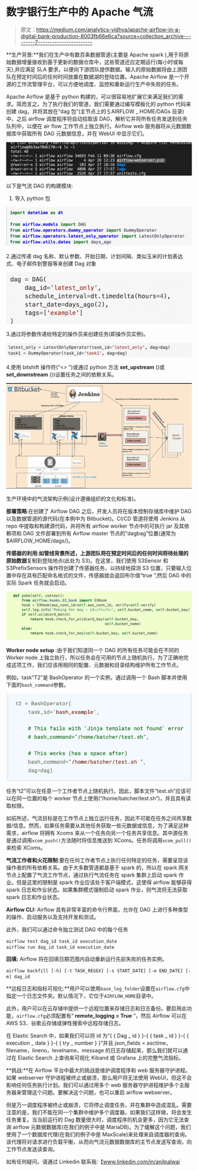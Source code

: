 # 数字银行生产中的 Apache 气流

> 原文：<https://medium.com/analytics-vidhya/apache-airflow-in-a-digital-bank-production-8003fb66e6ca?source=collection_archive---------7----------------------->

**生产背景:**我们在生产中有数百条数据管道(主要是 Apache spark ),用于将原始数据增量接收到基于更新的数据仓库中，这些管道还应定期运行(每小时或每天),并应满足 SLA 要求，以便向下游团队提供数据。输入的原始数据将由上游团队在预定时间后的任何时间放置在数据湖的登陆位置。Apache Airflow 是一个开源的工作流管理平台，可以方便地调度、监控和重新运行生产中失败的任务。

Apache Airflow 是基于 python 构建的，可以很容易地扩展它来满足我们的需求。简而言之，为了执行我们的管道，我们需要通过编写模板化的 python 代码来创建 dag，并将其放在“dag 包”(主节点上的＄AIRFLOW _ HOME/DAGs 目录)中，之后 airflow 调度程序将自动拾取该 DAG，解析它并将所有任务发送到任务队列中，以便在 air flow 工作节点上独立执行。Airflow web 服务器将从元数据数据库中获取所有 DAG 元数据信息，并在 WebUI 中显示它们。

![](img/5cd152027767ba99d98b49a1ef47c74a.png)

以下是气流 DAG 的构建模块:

1.  导入 python 包

![](img/60f5004fc9bb3dea43c8bc0f8a34d8f7.png)

2.通过传递 dag 名称、默认参数、开始日期、计划间隔、类似玉米的计划表达式、电子邮件到警报等来创建 Dag 对象

![](img/7a8001fd98596a594bd88cd37cfc6e00.png)

3.通过将参数传递给特定的操作员来创建任务(即操作员实例)。

![](img/6a633c1e2ca5a51c1a1b361742a7161a.png)

4.使用 bitshift 操作符("<> ")或通过 python 方法 **set_upstream** ()或 **set_downstream** ())设置任务之间的依赖关系。

![](img/a6b3ccf5cd2fe2f2665630aa25651ee7.png)

生产环境中的气流架构示例(设计遵循组织的文化和标准)。

**部署策略**:在创建了 Airflow DAG 之后，开发人员将在版本控制存储库中维护 DAG 以及数据管道的源代码(在本例中为 Bitbucket)。CI/CD 管道将使用 Jenkins 从 repo 中提取和构建源代码，并将所有 airflow worker 节点中的可执行 jar 及其依赖项和 DAG 文件部署到所有 Airflow master 节点的“dagbag”位置(通常为$AIRFLOW_HOME/dags/)。

**传感器的利用:**如管线背景所述，上游团队将在预定时间后的任何时间将待处理的**原始数据**复制到登陆地点(此处为 S3)。在这里，我们使用 S3Sensor 和 S3PrefixSensors 操作符创建了传感器任务，以持续地探测 S3 位置，只要输入位置中存在具有匹配命名格式的文件，传感器就会返回布尔值“true ”,然后 DAG 中的实际 Spark 任务就会启动。

![](img/8ea5f2e27af20221f097fedfd2d33de4.png)

**Worker node setup** :由于我们知道同一个 DAG 的所有任务可能会在不同的 Worker node 上独立执行，所以任务会在可用的节点上随机执行。为了正确地完成这项工作，我们应该用相同的配置、元数据和目录结构维护所有工作节点。

例如，task“T2”是 BashOperator 的一个实例，通过调用一个 Bash 脚本并使用下面的`bash_command`参数。

![](img/887089370d39dc6e034765dfdf4ae746.png)

任务“t2”可以在任意一个工作者节点上随机执行。因此，脚本文件“test.sh”应该可以在同一位置的每个 worker 节点上使用(“/home/batcher/test.sh”)，并且具有读取权限。

如前所述，气流目标是在工作节点上独立运行任务，因此不可能在任务之间共享数据/信息。然而，如果任务需要从其他任务获取一些元数据或信息，为了满足这种需求，airflow 将拥有 Xcoms 来从一个任务向另一个任务共享信息。其中源任务是通过调用`xcom_push()`方法随时将信息推送到 XComs。任务将调用`xcom_pull()`来检索 XComs。

**气流工作者和火花限制**:要在任何工作者节点上执行任何特定的任务，需要呈现该操作者的所有依赖关系。由于大多数管道都是基于 spark 的，所以在 spark 网关节点上配置了气流工作节点，通过执行气流任务在 spark 集群上启动 spark 作业。但是这里的限制是 spark 作业应该处于客户端模式，这使得 airflow 能够获得 spark 日志和作业状态。如果集群模式强制启动 spark 作业，则气流将无法获取 spark 日志和作业状态。

**Airflow CLI:** Airflow 具有非常丰富的命令行界面，允许在 DAG 上进行多种类型的操作、启动服务以及支持开发和测试。

此外，我们可以通过命令独立测试 DAG 中的每个任务

```
airflow test dag_id task_id execution_date
airflow run dag_id task_id execution_date
```

**回填:** Airflow 将在回填日期范围内自动重新运行先前失败的任务实例。

```
airflow backfill [-h] [-t TASK_REGEX] [-s START_DATE] [-e END_DATE] [-m] dag_id
```

**远程日志和指标可视化:**用户可以使用`base_log_folder`设置在`airflow.cfg`中指定一个日志文件夹。默认情况下，它位于`AIRFLOW_HOME`目录中。

此外，用户可以在云存储中提供一个远程位置来存储日志和日志备份。要启用此功能，`airflow.cfg`必须配置有“ **remote_logging = True** ”，然后 Airflow 可以在 AWS S3、谷歌云存储或弹性搜索中远程存储日志。

在 Elastic Search 中，如果我们可以将 id 为“{ { Dag _ id } }-{ { task _ id } }-{ { execution _ date } }-{ { try _ number } }”并且 json_fields = asctime，filename，lineno，levelname，message 的日志存储起来，那么我们就可以通过在 Elastic Search 上查询来可视化 Kiband 或 Grafana 上的完整气流指标。

**挑战:**在 Airflow 平台中最大的挑战是维护调度程序和 web 服务器守护进程。如果 webserver 守护进程被终止或崩溃，那么用户将无法使用 WebUI，但这不会影响任何任务执行计划。我们可以通过用多个 web 服务器守护进程维护多个主服务器来管理这个问题。要解决这个问题，也可以重启 airflow webserver。

但是万一调度程序被终止或崩溃，它将停止调度任务，并在集群中造成混乱。需要注意的是，我们不能在同一个集群中维护多个调度器，如果我们这样做，将会发生任务重复。当当前运行的 Dag 数量很大时，调度程序的机会更多，因为它无法查询 airflow 元数据数据库(在我们的例子中是 MariaDB)。为了缓解这个问题，我们使用了一个数据库代理(在我们的例子中是 MaxScale)来处理来自调度器的查询。该代理将对请求进行负载平衡，从而向气流元数据数据库的主节点发送写查询，向工作节点发送读查询。

如有任何疑问，请通过 Linkedin 联系我:【www.linkedin.com/in/anilpalwai 